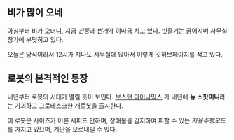 ## 비가 많이 오네 

아침부터 비가 오더니, 지금 *천둥*과 *번개*가 이따금 치고 있다. 
빗줄기는 굵어지며 사무실 창가에 부딪히고 있다. 

오늘은 당직이라서 12시가 지나도 사무실에 앉아서 이렇게 깃허브페이지를 적고 있다. 


## 로봇의 본격적인 등장

내년부터 로봇의 시대가 열릴 듯이 보인다. [보스턴 다이나믹스](https://www.bostondynamics.com/) 가 내년에 **뉴 스팟미니**라는
기괴하고 그로테스크한 개로봇을 출시한다.

이 로봇은 사이즈가 어른 세퍼드 만하며, 장애물을 감지하여 피할 수 있는 *자율주행모드*를 가지고 있으며, 계단을 오르내릴 수 있다. 


